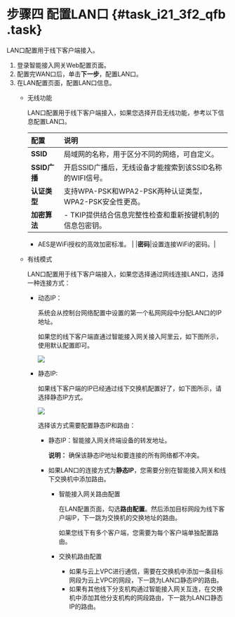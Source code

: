 # 步骤四 配置LAN口 {#task_i21_3f2_qfb .task}

LAN口配置用于线下客户端接入。

1.  登录智能接入网关Web配置页面。 
2.  配置完WAN口后，单击**下一步**，配置LAN口。 
3.  在LAN配置页面，配置LAN口信息。 
    -   无线功能

        LAN口配置用于线下客户端接入，如果您选择开启无线功能，参考以下信息配置LAN口。

        |配置|说明|
        |:-|:-|
        |**SSID**|局域网的名称，用于区分不同的网络，可自定义。|
        |**SSID广播**|开启SSID广播后，无线设备才能搜索到该SSID名称的WIFI信号。|
        |**认证类型**|支持WPA-PSK和WPA2-PSK两种认证类型，WPA2-PSK安全性更高。|
        |**加密算法**|         -   TKIP提供结合信息完整性检查和重新按键机制的信息包密钥。
        -   AES是WiFi授权的高效加密标准。
 |
        |**密码**|设置连接WiFi的密码。|

    -   有线模式

        LAN口配置用于线下客户端接入，如果您选择通过网线连接LAN口，选择一种连接方式：

        -   动态IP：

            系统会从控制台网络配置中设置的第一个私网网段中分配LAN口的IP地址。

            如果您的线下客户端直通过智能接入网关接入阿里云，如下图所示，使用默认配置即可。

            ![](http://static-aliyun-doc.oss-cn-hangzhou.aliyuncs.com/assets/img/15409/15414844306822_zh-CN.png)

        -   静态IP:

            如果线下客户端的IP已经通过线下交换机配置好了，如下图所示，请选择静态IP方式。

            ![](http://static-aliyun-doc.oss-cn-hangzhou.aliyuncs.com/assets/img/40492/154148443021798_zh-CN.png)

            选择该方式需要配置静态IP和路由：

            -   静态IP：智能接入网关终端设备的转发地址。

                **说明：** 确保该静态IP地址和要连接的所有网络都不冲突。

            -   如果LAN口的连接方式为**静态IP**，您需要分别在智能接入网关和线下交换机中添加路由。
                -   智能接入网关路由配置

                    在LAN配置页面，勾选**路由配置**。然后添加目标网段为线下客户端IP，下一跳为交换机的交换地址的路由。

                    如果您线下有多个客户端，您需要为每个客户端单独配置路由。

                -   交换机路由配置
                    -   如果与云上VPC进行通信，需要在交换机中添加一条目标网段为云上VPC的网段，下一跳为LAN口静态IP的路由。
                    -   如果有其他线下分支机构通过智能接入网关互连，在交换机中添加其他分支机构的网段路由，下一跳为LAN口静态IP的路由。

